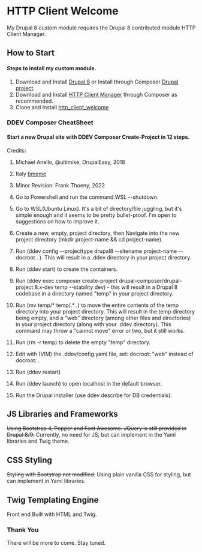 # HTTP Client Welcome
My Drupal 8 custom module requires the Drupal 8 contributed module HTTP Client Manager.

## How to Start

#### Steps to install my custom module.

1. Download and Install [Drupal 8](https://www.drupal.org/docs/8/install) or Install through Composer [Drupal project](https://www.drupal.org/docs/develop/using-composer/using-composer-to-install-drupal-and-manage-dependencies).
2. Download and Install [HTTP Client Manager](https://www.drupal.org/project/http_client_manager) through Composer as recommended.
3. Clone and Install [http_client_welcome](https://github.com/frankthoeny/http_client_welcome)

### DDEV Composer CheatSheet

#### Start a new Drupal site with DDEV Composer Create-Project in 12 steps.
Credits: 
1. Michael Anello, @ultimike, DrupalEasy, 2018
2. Italy [bmeme](http://www.bmeme.com/)
3. Minor Revision: Frank Thoeny, 2022

1. Go to Powershell and run the command WSL --shutdown. 

2. Go to WSL(Ubuntu Linux). It's a bit of directory/file juggling, but it's simple enough and it seems to be pretty bullet-proof. I'm open to suggestions on how to improve it.

3. Create a new, empty, project directory, then Navigate into the new project directory (mkdir project-name && cd project-name).

4. Run (ddev config --projecttype drupal8 --sitename project-name --docroot . ). This will result in a .ddev directory in your project directory.

5. Run (ddev start) to create the containers.

6. Run (ddev exec composer create-project drupal-composer/drupal-project:8.x-dev temp --stability dev) - this will result in a Drupal 8 codebase in a directory named "temp" in your project directory.

7. Run (mv temp/* temp/.* .) to move the entire contents of the temp directory into your project directory. This will result in the temp directory being empty, and a "web" directory (among other files and directories) in your project directory (along with your .ddev directory). This command may throw a "cannot move" error or two, but it still works.

8. Run (rm -r temp) to delete the empty "temp" directory.

9. Edit with (VIM) the .ddev/config.yaml file, set: docroot: "web" instead of docroot: .

10. Run (ddev restart)

11. Run (ddev launch) to open localhost in the default browser.

12. Run the Drupal installer (use ddev describe for DB credentials).

## JS Libraries and Frameworks
~~Using Bootstrap 4, Popper and Font Awesome. JQuery is still provided in Drupal 8/9.~~ 
Currently, no need for JS, but can implement in the Yaml libraries and Twig theme.

## CSS Styling
~~Styling with Bootstrap not modified.~~
Using plain vanilla CSS for styling, but can implement in Yaml libraries.

## Twig Templating Engine
Front end Built with HTML and Twig.

### Thank You
There will be more to come. Stay tuned.

